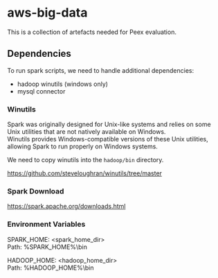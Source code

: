 # aws-big-data #
 
This is a collection of artefacts needed for Peex evaluation.

## Dependencies ##

To run spark scripts, we need to handle additional dependencies:
- hadoop winutils (windows only)
- mysql connector

### Winutils ###

Spark was originally designed for Unix-like systems and relies on some Unix utilities that are not natively available on Windows.  
Winutils provides Windows-compatible versions of these Unix utilities, allowing Spark to run properly on Windows systems.

We need to copy winutils into the `hadoop/bin` directory.

https://github.com/steveloughran/winutils/tree/master

### Spark Download ###

https://spark.apache.org/downloads.html

### Environment Variables ###

SPARK_HOME: <spark_home_dir>  
Path: %SPARK_HOME%\bin

HADOOP_HOME: <hadoop_home_dir>  
Path: %HADOOP_HOME%\bin
